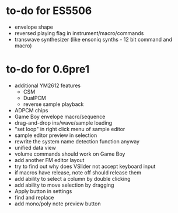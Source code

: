 # to-do for ES5506

- envelope shape
- reversed playing flag in instrument/macro/commands
- transwave synthesizer (like ensoniq synths - 12 bit command and macro)

# to-do for 0.6pre1

- additional YM2612 features
  - CSM
  - DualPCM
  - reverse sample playback
- ADPCM chips
- Game Boy envelope macro/sequence
- drag-and-drop ins/wave/sample loading
- "set loop" in right click menu of sample editor
- sample editor preview in selection
- rewrite the system name detection function anyway
- unified data view
- volume commands should work on Game Boy
- add another FM editor layout
- try to find out why does VSlider not accept keyboard input
- if macros have release, note off should release them
- add ability to select a column by double clicking
- add ability to move selection by dragging
- Apply button in settings
- find and replace
- add mono/poly note preview button
